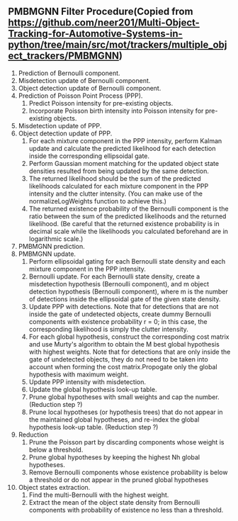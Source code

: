 ## PMBMGNN Filter Procedure(Copied from https://github.com/neer201/Multi-Object-Tracking-for-Automotive-Systems-in-python/tree/main/src/mot/trackers/multiple_object_trackers/PMBMGNN)

1. Prediction of Bernoulli component.
2. Misdetection update of Bernoulli component.
3. Object detection update of Bernoulli component.
4. Prediction of Poisson Point Process (PPP).
   1. Predict Poisson intensity for pre-existing objects.
   2. Incorporate Poisson birth intensity into Poisson intensity for pre-existing objects.
5. Misdetection update of PPP.
6. Object detection update of PPP.
   1. For each mixture component in the PPP intensity, perform Kalman update and calculate the predicted likelihood for each detection inside the corresponding ellipsoidal gate.
   2. Perform Gaussian moment matching for the updated object state densities resulted from being updated by the same detection.
   3. The returned likelihood should be the sum of the predicted likelihoods calculated for each mixture component in the PPP intensity and the clutter intensity. (You can make use of the normalizeLogWeights function to achieve this.)
   4. The returned existence probability of the Bernoulli component is the ratio between the sum of the predicted likelihoods and the returned likelihood. (Be careful that the returned existence probability is in decimal scale while the likelihoods you calculated beforehand are in logarithmic scale.)
7. PMBMGNN prediction.
8. PMBMGNN update.
   1. Perform ellipsoidal gating for each Bernoulli state density and each mixture component in the PPP intensity.
   2. Bernoulli update. For each Bernoulli state density, create a misdetection hypothesis (Bernoulli component), and m object detection hypothesis (Bernoulli component), where m is the number of detections inside the ellipsoidal gate of the given state density.
   3. Update PPP with detections. Note that for detections that are not inside the gate of undetected objects, create dummy Bernoulli components with existence probability r = 0; in this case, the corresponding likelihood is simply the clutter intensity.
   4. For each global hypothesis, construct the corresponding cost matrix and use Murty's algorithm to obtain the M best global hypothesis with highest weights. Note that for detections that are only inside the gate of undetected objects, they do not need to be taken into account when forming the cost matrix.Propogate only the global hypothesis with maximum weight.
   5. Update PPP intensity with misdetection.
   6. Update the global hypothesis look-up table.
   7. Prune global hypotheses with small weights and cap the number. (Reduction step ?)
   8. Prune local hypotheses (or hypothesis trees) that do not appear in the maintained global hypotheses, and re-index the global hypothesis look-up table. (Reduction step ?) 
9. Reduction
   1.  Prune the Poisson part by discarding components whose weight is below a threshold.
   2.  Prune global hypotheses by keeping the highest Nh global hypotheses.
   3.  Remove Bernoulli components whose existence probability is below a threshold or do not appear in the pruned global hypotheses
10. Object states extraction.
    1.  Find the multi-Bernoulli with the highest weight.
    2.  Extract the mean of the object state density from Bernoulli components with probability of existence no less than a threshold.
